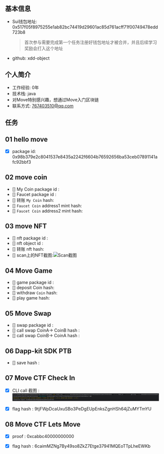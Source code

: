 ## 基本信息

- Sui钱包地址: 0x517f05f8975255e1ab82bc74419d29601ac85d761acff71f00749478edd723b8

  > 首次参与需要完成第一个任务注册好钱包地址才被合并，并且后续学习奖励会打入这个地址

- github: xdd-object

## 个人简介

- 工作经验: 0年
- 技术栈: java
- 对Move特别感兴趣，想通过Move入门区块链
- 联系方式: 767403510@qq.com

## 任务

## 01 hello move

- [x] package id: 0x98b379e2c8041537e8435a2242f6604b76592656ba53ceb07891141afc92bbf3

##   02 move coin
- [] My Coin package id :
- [] Faucet package id :
- [] 转账 `My Coin` hash:
- [] `Faucet Coin` address1 mint hash:
- [] `Faucet Coin` address2 mint hash:

##   03 move NFT
- [] nft package id :
- [] nft object id :
- [] 转账 nft  hash:
- [] scan上的NFT截图:![Scan截图](./images/你的图片地址)

##   04 Move Game
- [] game package id :
- [] deposit Coin hash:
- [] withdraw `Coin` hash:
- [] play game hash:

##   05 Move Swap
- [] swap package id :
- [] call swap CoinA-> CoinB  hash :
- [] call swap CoinB-> CoinA  hash :

##   06 Dapp-kit SDK PTB
- [] save hash :


##   07 Move CTF Check In

- [x] CLI call 截图 : ![截图](./img/task7.png)
- [x] flag hash : 9tjFWpDcaUxuSBo3PeDgEUpEnksZgnHSh64jZuMYTmYU


##   08 Move CTF Lets Move

- [x] proof :  0xcabbc40000000000
- [x] flag hash : 6caimMZNg7By49so8ZkZ7Etge37941MQEoTTpLheEWKb


